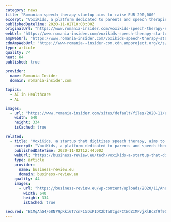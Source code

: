 ```yaml
---
category: news
title: "Romanian speech therapy startup aims to raise EUR 290,000"
excerpt: "VoxiKids, a platform dedicated to parents and speech therapists that aims to accelerate the recovery of children with speech and pronunciation deficiencies, aims to raise EUR 290,000 in exchange for 10."
publishedDateTime: 2020-11-02T10:03:00Z
originalUrl: "https://www.romania-insider.com/voxikids-speech-therapy-startup-financing-romania"
webUrl: "https://www.romania-insider.com/voxikids-speech-therapy-startup-financing-romania"
ampWebUrl: "https://www.romania-insider.com/voxikids-speech-therapy-startup-financing-romania?amp"
cdnAmpWebUrl: "https://www-romania--insider-com.cdn.ampproject.org/c/s/www.romania-insider.com/voxikids-speech-therapy-startup-financing-romania?amp"
type: article
quality: 74
heat: 84
published: true

provider:
  name: Romania Insider
  domain: romania-insider.com

topics:
  - AI in Healthcare
  - AI

images:
  - url: "https://www.romania-insider.com/sites/default/files/2020-11/ana_maria_onica_si_cristian_baita-_voxikids.png"
    width: 640
    height: 334
    isCached: true

related:
  - title: "VoxiKids, a startup that digitizes speech therapy, aims to attract EUR 290,000 on SeedBlink"
    excerpt: "VoxiKids, a platform dedicated to parents and speech therapists that aims to accelerate the recovery of children with speech and pronunciation"
    publishedDateTime: 2020-11-02T12:44:00Z
    webUrl: "https://business-review.eu/tech/voxikids-a-startup-that-digitizes-speech-therapy-aims-to-attract-eur-290000-on-seedblink-214454"
    type: article
    provider:
      name: business-review.eu
      domain: business-review.eu
    quality: 44
    images:
      - url: "https://business-review.eu/wp-content/uploads/2020/11/Ana-Maria-Onica-si-Cristian-Baita-VoxiKids.png"
        width: 640
        height: 334
        isCached: true

secured: "B1MqAhG4/68N79pKkiGT7cnF15DxP1DX2bTaUtgsFCtWdZIMPvjXlBcZf9f9Qq+Qo2g9sJ1wjF2SsFfGNhGdlxwAsO3MmQr20o+mjHH0oZaaJ7CLpxrNpHo66mwUOe5332KwhOyhlm7XdIwtNdLxhFYKH1Vh9GVCeVVz1QFd2kZYlf3io5r+3ZQGy7UIMGRoA9mEfMBnuxZeSL5AHe2GpYh/JY/7COb/R9iGpsOTyqzEf+DNMNzUPfBshLFr+X0GlcvkZMQXQ5S53RCBpRZ+hh/JKOMCt9+RgM3asEDC+wJH5jxl8F9YfMhGvZPhQ+gTQF2/YCPAGgBSMEZAtyaVvUsCk/JnSyBRUvhV/J4wm90=;oTY6pTatxXyZV0Mp1n61cw=="
---
```


